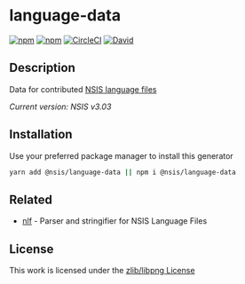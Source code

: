 # language-data

[![npm](https://flat.badgen.net/npm/license/@nsis/language-data)](https://www.npmjs.org/package/@nsis/language-data)
[![npm](https://flat.badgen.net/npm/v/@nsis/language-data)](https://www.npmjs.org/package/@nsis/language-data)
[![CircleCI](https://flat.badgen.net/circleci/github/NSIS-Dev/language-data)](https://circleci.com/gh/NSIS-Dev/language-data)
[![David](https://flat.badgen.net/david/dev/NSIS-Dev/language-data)](https://david-dm.org/NSIS-Dev/language-data?type=dev)

## Description

Data for contributed [NSIS language files](https://github.com/kichik/nsis/tree/master/Contrib/Language%20files)

*Current version: NSIS v3.03*

## Installation

 Use your preferred package manager to install this generator

```sh
yarn add @nsis/language-data || npm i @nsis/language-data
```

## Related

- [nlf](https://www.npmjs.com/package/@nsis/nlf) - Parser and stringifier for NSIS Language Files

## License

This work is licensed under the [zlib/libpng License](https://opensource.org/licenses/Zlib)
